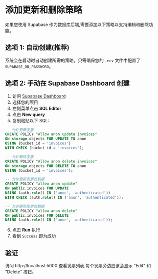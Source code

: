 # 添加更新和删除策略

如果您使用 Supabase 作为数据库后端,需要添加以下策略以支持编辑和删除功能。

## 选项 1: 自动创建(推荐)

系统会在启动时自动创建所需的策略。只需确保您的 `.env` 文件中配置了 `SUPABASE_DB_PASSWORD`。

## 选项 2: 手动在 Supabase Dashboard 创建

1. 访问 [Supabase Dashboard](https://app.supabase.com)
2. 选择您的项目
3. 左侧菜单点击 **SQL Editor**
4. 点击 **New query**
5. 复制粘贴以下 SQL:

```sql
-- 允许更新发票
CREATE POLICY "Allow anon update invoices"
ON storage.objects FOR UPDATE TO anon
USING (bucket_id = 'invoices')
WITH CHECK (bucket_id = 'invoices');

-- 允许删除发票
CREATE POLICY "Allow anon delete invoices"
ON storage.objects FOR DELETE TO anon
USING (bucket_id = 'invoices');

-- 允许更新发票表数据
CREATE POLICY "allow anon update"
ON public.invoices FOR UPDATE
USING (auth.role() IN ('anon', 'authenticated'))
WITH CHECK (auth.role() IN ('anon', 'authenticated'));

-- 允许删除发票表数据
CREATE POLICY "allow anon delete"
ON public.invoices FOR DELETE
USING (auth.role() IN ('anon', 'authenticated'));
```

6. 点击 **Run** 执行
7. 看到 `Success` 即为成功

## 验证

访问 http://localhost:5000 查看发票列表,每个发票旁边应该会显示 "Edit" 和 "Delete" 按钮。

